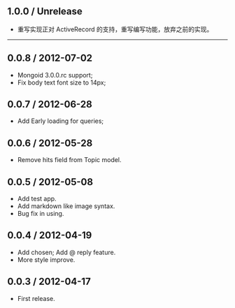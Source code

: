 1.0.0 / Unrelease
-----------------

- 重写实现正对 ActiveRecord 的支持，重写编写功能，放弃之前的实现。

------------

0.0.8 / 2012-07-02
------------------

- Mongoid 3.0.0.rc support;
- Fix body text font size to 14px;

0.0.7 / 2012-06-28
------------------

- Add Early loading for queries;

0.0.6 / 2012-05-28
------------------

- Remove hits field from Topic model.

0.0.5 / 2012-05-08
------------------

- Add test app.
- Add markdown like image syntax.
- Bug fix in using.

0.0.4 / 2012-04-19
------------------

- Add chosen; Add @ reply feature.
- More style improve.

0.0.3 / 2012-04-17
------------------

- First release.

